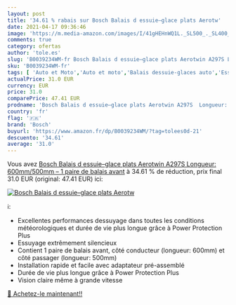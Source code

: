 ```yaml
---
layout: post
title: '34.61 % rabais sur Bosch Balais d essuie–glace plats Aerotw'
date: 2021-04-17 09:36:46
image: 'https://m.media-amazon.com/images/I/41gHEHnWQ1L._SL500_._SL400_.jpg'
comments: true
category: ofertas
author: 'tole.es'
slug: 'B0039234WM-fr Bosch Balais d essuie–glace plats Aerotwin A297S Longueur:...'
sku: 'B0039234WM-fr'
tags: [ 'Auto et Moto','Auto et moto','Balais dessuie-glaces auto','Essuie-glaces avants et pièces','Pièces détachées auto','bosch', ]
actualPrice: 31.0 EUR
currency: EUR
price: 31.0
comparePrice: 47.41 EUR
prodname: 'Bosch Balais d essuie–glace plats Aerotwin A297S  Longueur: 600mm/500mm – 1 paire de balais avant'
country: 'fr'
flag: '🇫🇷'
brand: 'Bosch'
buyurl: 'https://www.amazon.fr/dp/B0039234WM/?tag=tolees0d-21'
descuento: '34.61'
average: '31.0'
---
```


Vous avez [Bosch Balais d essuie–glace plats Aerotwin A297S  Longueur: 600mm/500mm – 1 paire de balais avant](https://www.amazon.fr/dp/B0039234WM/?tag=tolees0d-21)  à  34.61 % de réduction, prix final  31.0 EUR (original: 47.41 EUR) ici:

[![Bosch Balais d essuie–glace plats Aerotw](https://m.media-amazon.com/images/I/41gHEHnWQ1L._SL500_._SL400_.jpg)](https://www.amazon.fr/dp/B0039234WM/?tag=tolees0d-21)

ℹ️:

- Excellentes performances dessuyage dans toutes les conditions météorologiques et durée de vie plus longue grâce à Power Protection Plus
- Essuyage extrêmement silencieux
- Contient 1 paire de balais avant, côté conducteur (longueur: 600mm) et côté passager (longueur: 500mm)
- Installation rapide et facile avec adaptateur pré-assemblé
- Durée de vie plus longue grâce à Power Protection Plus
- Vision claire même à grande vitesse

[🛒 Achetez-le maintenant!!](https://www.amazon.fr/dp/B0039234WM/?tag=tolees0d-21)

